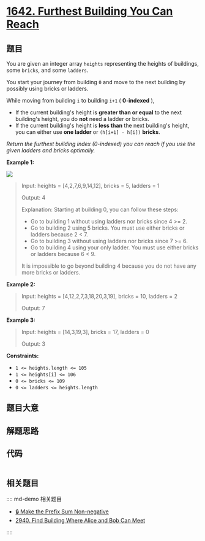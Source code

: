 # [1642. Furthest Building You Can Reach](https://leetcode.com/problems/furthest-building-you-can-reach)

## 题目

You are given an integer array `heights` representing the heights of
buildings, some `bricks`, and some `ladders`.

You start your journey from building `0` and move to the next building by
possibly using bricks or ladders.

While moving from building `i` to building `i+1` ( **0-indexed** ),

  * If the current building's height is **greater than or equal** to the next building's height, you do **not** need a ladder or bricks.
  * If the current building's height is **less than** the next building's height, you can either use **one ladder** or `(h[i+1] - h[i])` **bricks**.

_Return the furthest building index (0-indexed) you can reach if you use the
given ladders and bricks optimally._



**Example 1:**

![](https://assets.leetcode.com/uploads/2020/10/27/q4.gif)

> Input: heights = [4,2,7,6,9,14,12], bricks = 5, ladders = 1
> 
> Output: 4
> 
> Explanation: Starting at building 0, you can follow these steps:
> - Go to building 1 without using ladders nor bricks since 4 >= 2.
> - Go to building 2 using 5 bricks. You must use either bricks or ladders because 2 < 7.
> - Go to building 3 without using ladders nor bricks since 7 >= 6.
> - Go to building 4 using your only ladder. You must use either bricks or ladders because 6 < 9.
> 
> It is impossible to go beyond building 4 because you do not have any more bricks or ladders.

**Example 2:**

> Input: heights = [4,12,2,7,3,18,20,3,19], bricks = 10, ladders = 2
> 
> Output: 7

**Example 3:**

> Input: heights = [14,3,19,3], bricks = 17, ladders = 0
> 
> Output: 3

**Constraints:**

  * `1 <= heights.length <= 105`
  * `1 <= heights[i] <= 106`
  * `0 <= bricks <= 109`
  * `0 <= ladders <= heights.length`


## 题目大意

## 解题思路

## 代码

```javascript

```

## 相关题目

:::: md-demo 相关题目
- [🔒 Make the Prefix Sum Non-negative](https://leetcode.com/problems/make-the-prefix-sum-non-negative)
- [2940. Find Building Where Alice and Bob Can Meet](https://leetcode.com/problems/find-building-where-alice-and-bob-can-meet)

::::
